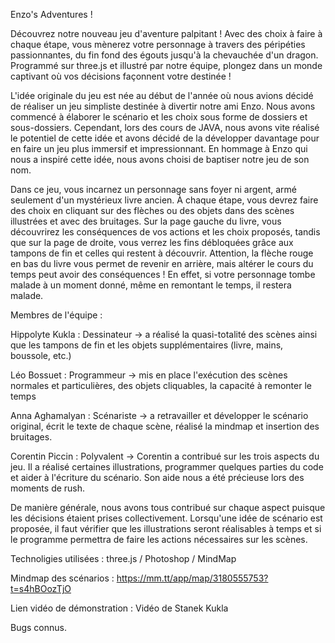 Enzo's Adventures !


  Découvrez notre nouveau jeu d'aventure palpitant ! Avec des choix à faire à chaque étape, vous mènerez votre personnage à travers des péripéties passionnantes, du fin fond des égouts jusqu'à la chevauchée d'un dragon. Programmé sur three.js et illustré par notre équipe, plongez dans un monde captivant où vos décisions façonnent votre destinée !

  L'idée originale du jeu est née au début de l'année où nous avions décidé de réaliser un jeu simpliste destinée à divertir notre ami Enzo. Nous avons commencé à élaborer le scénario et les choix sous forme de dossiers et sous-dossiers. Cependant, lors des cours de JAVA, nous avons vite réalisé le potentiel de cette idée et avons décidé de la développer davantage pour en faire un jeu plus immersif et impressionnant. En hommage à Enzo qui nous a inspiré cette idée, nous avons choisi de baptiser notre jeu de son nom.

  Dans ce jeu, vous incarnez un personnage sans foyer ni argent, armé seulement d'un mystérieux livre ancien. À chaque étape, vous devrez faire des choix en cliquant sur des flèches ou des objets dans des scènes illustrées et avec des bruitages. Sur la page gauche du livre, vous découvrirez les conséquences de vos actions et les choix proposés, tandis que sur la page de droite, vous verrez les fins débloquées grâce aux tampons de fin et celles qui restent à découvrir. Attention, la flèche rouge en bas du livre vous permet de revenir en arrière, mais altérer le cours du temps peut avoir des conséquences ! En effet, si votre personnage tombe malade à un moment donné, même en remontant le temps, il restera malade. 


Membres de l'équipe : 

Hippolyte Kukla : Dessinateur -> a réalisé la quasi-totalité des scènes ainsi que les tampons de fin et les objets supplémentaires (livre, mains, boussole, etc.)

Léo Bossuet : Programmeur -> mis en place l'exécution des scènes normales et particulières, des objets cliquables, la capacité à remonter le temps

Anna Aghamalyan : Scénariste -> a retravailler et développer le scénario original, écrit le texte de chaque scène, réalisé la mindmap et insertion des bruitages.

Corentin Piccin : Polyvalent -> Corentin a contribué sur les trois aspects du jeu. Il a réalisé certaines illustrations, programmer quelques parties du code et aider à l'écriture du scénario. Son aide nous a été précieuse lors des moments de rush.

De manière générale, nous avons tous contribué sur chaque aspect puisque les décisions étaient prises collectivement. Lorsqu'une idée de scénario est proposée, il faut vérifier que les illustrations seront réalisables à temps et si le programme permettra de faire les actions nécessaires sur les scènes. 

Technoligies utilisées : three.js / Photoshop / MindMap

Mindmap des scénarios :
https://mm.tt/app/map/3180555753?t=s4hBOozTjO

Lien vidéo de démonstration : 
Vidéo de Stanek Kukla


Bugs connus.
